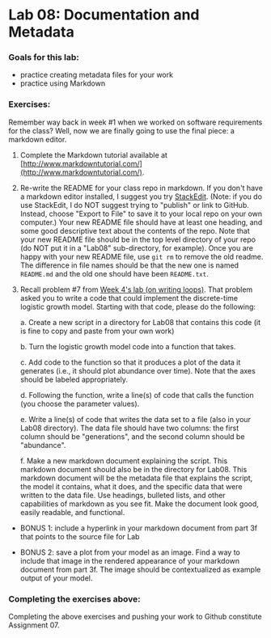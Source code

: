 # Lab 08: Documentation and Metadata

### Goals for this lab:
* practice creating metadata files for your work
* practice using Markdown

### Exercises:

Remember way back in week #1 when we worked on software requirements for the class?  Well, now we are finally going to use the final piece: a markdown editor.

1. Complete the Markdown tutorial available at [http://www.markdowntutorial.com/](http://www.markdowntutorial.com/).  

2. Re-write the README for your class repo in markdown.  If you don't have a markdown editor installed, I suggest you try [StackEdit](https://stackedit.io/app#).  (Note: if you do use StackEdit, I do NOT suggest trying to "publish" or link to GitHub.  Instead, choose "Export to File" to save it to your local repo on your own computer.)  Your new README file should have at least one heading, and some good descriptive text about the contents of the repo.  Note that your new README file should be in the top level directory of your repo (do NOT put it in a "Lab08" sub-directory, for example).  Once you are happy with your new README file, use `git rm` to remove the old readme.  The difference in file names should be that the new one is named `README.md` and the old one should have been `README.txt`.    

3. Recall problem #7 from [Week 4's lab (on writing loops)](https://github.com/flaxmans/CompBio_on_git/blob/master/Labs/Lab04/Lab04_ForLoops.md).  That problem asked you to write a code that could implement the discrete-time logistic growth model.  Starting with that code, please do the following:

    a. Create a new script in a directory for Lab08 that contains this code (it is fine to copy and paste from your own work)

    b. Turn the logistic growth model code into a function that takes.
    
    c. Add code to the function so that it produces a plot of the data it generates (i.e., it should plot abundance over time).  Note that the axes should be labeled appropriately.
    
    d. Following the function, write a line(s) of code that calls the function (you choose the parameter values).
    
    e. Write a line(s) of code that writes the data set to a file (also in your Lab08 directory).  The data file should have two columns: the first column should be "generations", and the second column should be "abundance".
    
    f. Make a new markdown document explaining the script.  This markdown document should also be in the directory for Lab08.  This markdown document will be the metadata file that explains the script, the model it contains, what it does, and the specific data that were written to the data file.  Use headings, bulleted lists, and other capabilities of markdown as you see fit.  Make the document look good, easily readable, and functional.
    
    
* BONUS 1: include a hyperlink in your markdown document from part 3f that points to the source file for Lab

* BONUS 2: save a plot from your model as an image.  Find a way to include that image in the rendered appearance of your markdown document from part 3f.  The image should be contextualized as example output of your model.


### Completing the exercises above:
Completing the above exercises and pushing your work to Github constitute Assignment 07.


